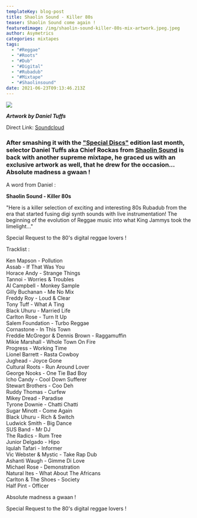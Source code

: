 ```yaml
---
templateKey: blog-post
title: Shaolin Sound - Killer 80s
teaser: Shaolin Sound come again !
featuredimage: /img/shaolin-sound-killer-80s-mix-artwork.jpeg.jpeg
author: Asymetrics
categories: mixtapes
tags:
  - "#Reggae"
  - "#Roots"
  - "#Dub"
  - "#Digital"
  - "#Rubadub"
  - "#Mixtape"
  - "#Shaolinsound"
date: 2021-06-23T09:13:46.213Z
---
```

![](/img/shaolin-sound-killer-80s-mix-artwork.jpeg.jpeg)

***Artwork by Daniel Tuffs***

Direct Link: [Soundcloud](https://soundcloud.com/the-asymetrics/shaolin-sound-killer-80s)

### After smashing it with the ["Special Discs"](https://theasymetrics.com/blog/shaolin-sound-special-discs-mixtape/) edition last month, selector Daniel Tuffs aka Chief Rockas from **[Shaolin Sound](https://soundcloud.com/shaolin_sound)** is back with another supreme mixtape, he graced us with an exclusive artwork as well, that he drew for the occasion... Absolute madness a gwaan !

A word from Daniel :

**Shaolin Sound - Killer 80s**

"Here is a killer selection of exciting and interesting 80s Rubadub from the era that started fusing digi synth sounds with live instrumentation! The beginning of the evolution of Reggae music into what King Jammys took the limelight..."

Special Request to the 80's digital reggae lovers !

Tracklist :

Ken Mapson - Pollution\
Assab - If That Was You\
Horace Andy - Strange Things\
Tannoi - Worries & Troubles\
Al Campbell - Monkey Sample\
Gilly Buchanan - Me No Mix\
Freddy Roy - Loud & Clear\
Tony Tuff - What A Ting\
Black Uhuru - Married Life\
Carlton Rose - Turn It Up\
Salem Foundation - Turbo Reggae\
Cornastone - In This Town\
Freddie McGregor & Dennis Brown - Raggamuffin\
Mikie Marshall - Whole Town On Fire\
Progress - Working Time\
Lionel Barrett - Rasta Cowboy\
Jughead - Joyce Gone\
Cultural Roots - Run Around Lover\
George Nooks - One Tie Bad Boy\
Icho Candy - Cool Down Sufferer\
Stewart Brothers - Coo Deh\
Ruddy Thomas - Curfew\
Mikey Dread - Paradise\
Tyrone Downie - Chatti Chatti\
Sugar Minott - Come Again\
Black Uhuru - Rich & Switch\
Ludwick Smith - Big Dance\
SUS Band - Mr DJ\
The Radics - Rum Tree\
Junior Delgado - Hipo\
Iqulah Tafari - Informer\
Vic Webster & Mystic - Take Rap Dub\
Ashanti Waugh - Gimme Di Love\
Michael Rose - Demonstration\
Natural Ites - What About The Africans\
Carlton & The Shoes - Society\
Half Pint - Officer

Absolute madness a gwaan !

Special Request to the 80's digital reggae lovers !